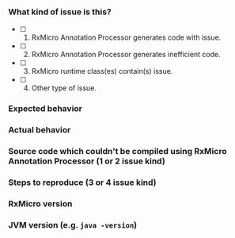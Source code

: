 ### What kind of issue is this?

- [ ] 1. RxMicro Annotation Processor generates code with issue.
- [ ] 2. RxMicro Annotation Processor generates inefficient code.
- [ ] 3. RxMicro runtime class(es) contain(s) issue. 
- [ ] 4. Other type of issue. 

### Expected behavior

### Actual behavior

### Source code which couldn't be compiled using RxMicro Annotation Processor (1 or 2 issue kind)

### Steps to reproduce (3 or 4 issue kind)

### RxMicro version

### JVM version (e.g. `java -version`)